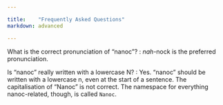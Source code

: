 ```yaml
---

title:    "Frequently Asked Questions"
markdown: advanced

---
```


What is the correct pronunciation of “nanoc”?
: _nah_-nock is the preferred pronunciation.

Is “nanoc” really written with a lowercase N?
: Yes. “nanoc” should be written with a lowercase n, even at the start of a sentence. The capitalisation of “Nanoc” is not correct. The namespace for everything nanoc-related, though, is called `Nanoc`.
